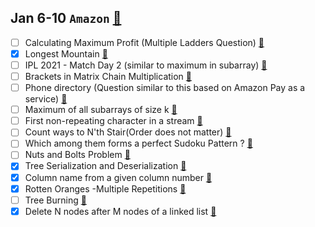 ## Jan 6-10	`Amazon` [🔗](https://docs.google.com/document/d/1KH9GVaUCET-y5SL5sg6DAnon9XwRRW-sPiyJ2p7FRLs/edit)
- [ ] Calculating Maximum Profit (Multiple Ladders Question)  [🔗](https://practice.geeksforgeeks.org/problems/maximum-profit4657/1)
- [x] Longest Mountain  [🔗](https://leetcode.com/problems/longest-mountain-in-array/)
- [ ] IPL 2021 - Match Day 2 (similar to maximum in subarray)  [🔗](https://practice.geeksforgeeks.org/problems/deee0e8cf9910e7219f663c18d6d640ea0b87f87/1/)
- [ ] Brackets in Matrix Chain Multiplication  [🔗](https://practice.geeksforgeeks.org/problems/brackets-in-matrix-chain-multiplication1024/1/)
- [ ] Phone directory (Question similar to this based on Amazon Pay as a service)  [🔗](https://practice.geeksforgeeks.org/problems/phone-directory4628/1/)
- [ ] Maximum of all subarrays of size k  [🔗](https://practice.geeksforgeeks.org/problems/maximum-of-all-subarrays-of-size-k3101/1)
- [ ] First non-repeating character in a stream  [🔗](https://practice.geeksforgeeks.org/problems/first-non-repeating-character-in-a-stream1216/1)
- [ ] Count ways to N'th Stair(Order does not matter)  [🔗](https://practice.geeksforgeeks.org/problems/count-ways-to-nth-stairorder-does-not-matter1322/1/)
- [ ] Which among them forms a perfect Sudoku Pattern ?  [🔗](https://practice.geeksforgeeks.org/problems/is-sudoku-valid4820/1/)
- [ ] Nuts and Bolts Problem  [🔗](https://practice.geeksforgeeks.org/problems/nuts-and-bolts-problem0431/1)
- [x] Tree Serialization and Deserialization  [🔗](https://practice.geeksforgeeks.org/problems/serialize-and-deserialize-a-binary-tree/1)
- [x] Column name from a given column number  [🔗](https://practice.geeksforgeeks.org/problems/column-name-from-a-given-column-number4244/1/)
- [x] Rotten Oranges -Multiple Repetitions  [🔗](https://leetcode.com/problems/rotting-oranges/)
- [ ] Tree Burning  [🔗](https://practice.geeksforgeeks.org/problems/burning-tree/1/)
- [x] Delete N nodes after M nodes of a linked list  [🔗](https://practice.geeksforgeeks.org/problems/delete-n-nodes-after-m-nodes-of-a-linked-list/1/)
